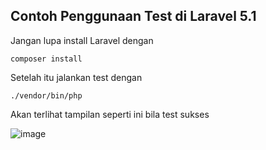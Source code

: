 ## Contoh Penggunaan Test di Laravel 5.1

Jangan lupa install Laravel dengan

    composer install

Setelah itu jalankan test dengan

    ./vendor/bin/php

Akan terlihat tampilan seperti ini bila test sukses

![image](https://mul14.files.wordpress.com/2015/05/screen-shot-2015-05-28-at-14-13-261.png)
